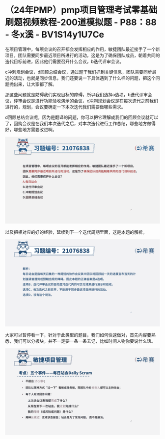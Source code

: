 # （24年PMP）pmp项目管理考试零基础刷题视频教程-200道模拟题 - P88：88 - 冬x溪 - BV1S14y1U7Ce

在项目管理中，每项会议的召开都会发挥相应的作用，敏捷团队最近接手了一个新项目，团队需要同步最近项目所进行的活动，这是为了确保团队成员，朝着共同的迭代目标前进，因此他们需要召开什么会议，b迭代评审会议。

c冲刺规划会议，d回顾总结会议，通过题干我们抓到关键信息，团队需要同步最近的活动，也就是同步信息，我们还要说一下具体遇到了什么样的问题，把这个问题抛出来，让大家都了解。

那这些问题就是妨碍我们实现目标的障碍，所以我们选择a选项，b迭代评审会议，评审会议是进行功能验收演示的会议，c冲刺规划会议是在每次迭代之前我们进行的，规划，会议要确定一下本次迭代我们需要做哪些需求。

d回顾总结会议呢，因为是翻译的问题，你可以把它理解成我们的回顾会议就可以了，回购会议是在我们本次迭代之后，对本次迭代进行工作总结，哪些地方做得好，哪些地方需要改进啊。



![](img/401a127ca712b83a5f7333a45d202fe2_1.png)

以及把相对应的好的经验，延续到下一个迭代周期里面，这是本题的解析。

![](img/401a127ca712b83a5f7333a45d202fe2_3.png)

大家可以暂停看一下，针对于此类型的题目，我们如何快速做对，首先内容要熟悉，我们可以分板块，并不一定要一条一条去记，比如时间人物你要说什么话。



![](img/401a127ca712b83a5f7333a45d202fe2_5.png)